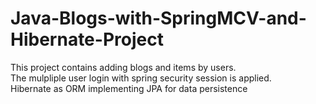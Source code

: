 # Java-Blogs-with-SpringMCV-and-Hibernate-Project

This project contains adding blogs and items by users.  
The mulpliple user login with spring security session is applied.  
Hibernate as ORM implementing JPA for data persistence  

